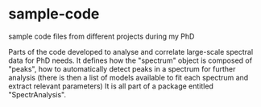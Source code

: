 # sample-code
sample code files from different projects during my PhD

Parts of the code developed to analyse and correlate large-scale spectral data for PhD needs. It defines how the "spectrum" object is composed of "peaks", how to automatically detect peaks in a spectrum for further analysis (there is then a list of models available to fit each spectrum and extract relevant parameters)
It is all part of a package entitled "SpectrAnalysis".
